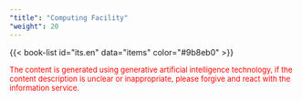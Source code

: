 ```yaml
---
"title": "Computing Facility"
"weight": 20
---
```


{{< book-list id="its.en" data="items" color="#9b8eb0" >}}
<p>
   <font color="red" size="2pt">The content is generated using generative artificial intelligence technology, if the content description is unclear or inappropriate, please forgive and react with the information service.</font>
</p>
